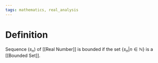 ```yaml
---
tags: mathematics, real_analysis
---
```


# Definition

Sequence $(s_n)$ of [[Real Number]] is bounded if the set $\{s_n | n \in \mathbb{N}\}$ is a [[Bounded Set]]. 

[^1]: [Elementary Analysis: The Theory of Calculus](zotero://open-pdf/library/items/GUY2WR3V?page=57)